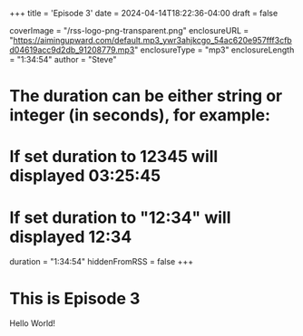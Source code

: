 +++
title = 'Episode 3'
date = 2024-04-14T18:22:36-04:00
draft = false

coverImage = "/rss-logo-png-transparent.png"
enclosureURL = "https://aimingupward.com/default.mp3_ywr3ahjkcgo_54ac620e957fff3cfbd04619acc9d2db_91208779.mp3"
enclosureType = "mp3"
enclosureLength = "1:34:54"
author = "Steve"
# The duration can be either string or integer (in seconds), for example:
# If set duration to 12345 will displayed 03:25:45
# If set duration to "12:34" will displayed 12:34
duration = "1:34:54"
hiddenFromRSS = false
+++

# This is Episode 3

Hello World!